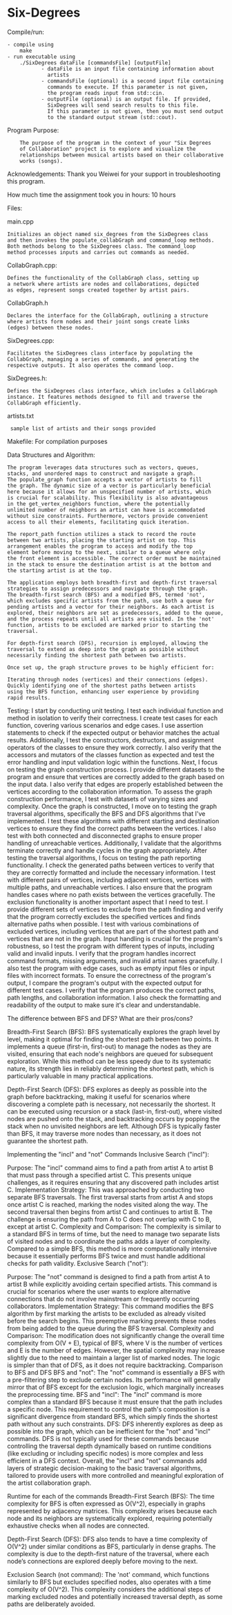 # Six-Degrees


Compile/run:

    - compile using
        make
    - run executable using
        ./SixDegrees dataFile [commandsFile] [outputFile]
               - dataFile is an input file containing information about 
                 artists
               - commandsFile (optional) is a second input file containing
                 commands to execute. If this parameter is not given, 
                 the program reads input from std::cin.
               - outputFile (optional) is an output file. If provided,
                 SixDegrees will send search results to this file.
                 If this parameter is not given, then you must send output 
                 to the standard output stream (std::cout).


Program Purpose:

        The purpose of the program in the context of your "Six Degrees 
        of Collaboration" project is to explore and visualize the 
        relationships between musical artists based on their collaborative 
        works (songs).

Acknowledgements:
	Thank you Weiwei for your support in troubleshooting this
	program.


How much time the assignment took you in hours: 
	10 hours

Files:

main.cpp

    Initializes an object named six_degrees from the SixDegrees class 
    and then invokes the populate_collabGraph and command_loop methods. 
    Both methods belong to the SixDegrees class. The command_loop 
    method processes inputs and carries out commands as needed.


CollabGraph.cpp:

    Defines the functionality of the CollabGraph class, setting up 
    a network where artists are nodes and collaborations, depicted 
    as edges, represent songs created together by artist pairs.
     
CollabGraph.h

    Declares the interface for the CollabGraph, outlining a structure 
    where artists form nodes and their joint songs create links 
    (edges) between these nodes.

SixDegrees.cpp:

    Facilitates the SixDegrees class interface by populating the 
    CollabGraph, managing a series of commands, and generating the 
    respective outputs. It also operates the command loop.

SixDegrees.h:

    Defines the SixDegrees class interface, which includes a CollabGraph 
    instance. It features methods designed to fill and traverse the 
    CollabGraph efficiently.
     
artists.txt
 
     sample list of artists and their songs provided
     
Makefile:
     For compilation purposes
          
Data Structures and Algorithm:
     
    The program leverages data structures such as vectors, queues, 
    stacks, and unordered maps to construct and navigate a graph. 
    The populate_graph function accepts a vector of artists to fill 
    the graph. The dynamic size of a vector is particularly beneficial 
    here because it allows for an unspecified number of artists, which 
    is crucial for scalability. This flexibility is also advantageous 
    in the get_vertex_neighbors function, where the potentially 
    unlimited number of neighbors an artist can have is accommodated 
    without size constraints. Furthermore, vectors provide convenient 
    access to all their elements, facilitating quick iteration.

    The report_path function utilizes a stack to record the route 
    between two artists, placing the starting artist on top. This 
    arrangement enables the program to access and modify the top 
    element before moving to the next, similar to a queue where only 
    the front element is accessible. The correct order must be maintained 
    in the stack to ensure the destination artist is at the bottom and 
    the starting artist is at the top.

    The application employs both breadth-first and depth-first traversal 
    strategies to assign predecessors and navigate through the graph. 
    The breadth-first search (BFS) and a modified BFS, termed 'not', 
    which excludes specific artists from the path, use both a queue for 
    pending artists and a vector for their neighbors. As each artist is 
    explored, their neighbors are set as predecessors, added to the queue, 
    and the process repeats until all artists are visited. In the 'not' 
    function, artists to be excluded are marked prior to starting the 
    traversal.

    For depth-first search (DFS), recursion is employed, allowing the 
    traversal to extend as deep into the graph as possible without 
    necessarily finding the shortest path between two artists.

    Once set up, the graph structure proves to be highly efficient for:

    Iterating through nodes (vertices) and their connections (edges).
    Quickly identifying one of the shortest paths between artists 
    using the BFS function, enhancing user experience by providing 
    rapid results.

Testing:
I start by conducting unit testing. I test each individual function 
and method in isolation to verify their correctness. I create test 
cases for each function, covering various scenarios and edge cases. 
I use assertion statements to check if the expected output or 
behavior matches the actual results. Additionally, I test the 
constructors, destructors, and assignment operators of the classes 
to ensure they work correctly. I also verify that the accessors and 
mutators of the classes function as expected and test the error 
handling and input validation logic within the functions.
Next, I focus on testing the graph construction process. I provide 
different datasets to the program and ensure that vertices are correctly 
added to the graph based on the input data. I also verify that edges are 
properly established between the vertices according to the collaboration 
information. To assess the graph construction performance, I test with 
datasets of varying sizes and complexity.
Once the graph is constructed, I move on to testing the graph 
traversal algorithms, specifically the BFS and DFS algorithms that 
I've implemented. I test these algorithms with different starting 
and destination vertices to ensure they find the correct paths between 
the vertices. I also test with both connected and disconnected graphs 
to ensure proper handling of unreachable vertices. Additionally, I validate 
that the algorithms terminate correctly and handle cycles in the graph 
appropriately.
After testing the traversal algorithms, I focus on testing the path 
reporting functionality. I check the generated paths between vertices 
to verify that they are correctly formatted and include the necessary 
information. I test with different pairs of vertices, including adjacent 
vertices, vertices with multiple paths, and unreachable vertices. I also 
ensure that the program handles cases where no path exists between the 
vertices gracefully.
The exclusion functionality is another important aspect that I need to 
test. I provide different sets of vertices to exclude from the path finding 
and verify that the program correctly excludes the specified vertices and 
finds alternative paths when possible. I test with various combinations 
of excluded vertices, including vertices that are part of the shortest 
path and vertices that are not in the graph.
Input handling is crucial for the program's robustness, so I test the 
program with different types of inputs, including valid and invalid 
inputs. I verify that the program handles incorrect command formats, 
missing arguments, and invalid artist names gracefully. I also test 
the program with edge cases, such as empty input files or input files 
with incorrect formats.
To ensure the correctness of the program's output, I compare the program's 
output with the expected output for different test cases. I verify 
that the program produces the correct paths, path lengths, and 
collaboration information. I also check the formatting and readability 
of the output to make sure it's clear and understandable.
 
The difference between BFS and DFS? What are their
pros/cons?

Breadth-First Search (BFS):
BFS systematically explores the graph level by level, making it optimal 
for finding the shortest path between two points. It implements a queue 
(first-in, first-out) to manage the nodes as they are visited, ensuring 
that each node's neighbors are queued for subsequent exploration. While 
this method can be less speedy due to its systematic nature, its strength 
lies in reliably determining the shortest path, which is particularly 
valuable in many practical applications.

Depth-First Search (DFS):
DFS explores as deeply as possible into the graph before backtracking, 
making it useful for scenarios where discovering a complete path is 
necessary, not necessarily the shortest. It can be executed using 
recursion or a stack (last-in, first-out), where visited nodes are pushed 
onto the stack, and backtracking occurs by popping the stack when no unvisited 
neighbors are left. Although DFS is typically faster than BFS, it may traverse 
more nodes than necessary, as it does not guarantee the shortest path.


Implementing the "incl" and "not" Commands
Inclusive Search ("incl"):

Purpose: The "incl" command aims to find a path from artist A to artist B 
that must pass through a specified artist C. This presents unique challenges, 
as it requires ensuring that any discovered path includes artist C.
Implementation Strategy: This was approached by conducting two separate BFS 
traversals. The first traversal starts from artist A and stops once artist 
C is reached, marking the nodes visited along the way. The second traversal 
then begins from artist C and continues to artist B. The challenge is ensuring 
the path from A to C does not overlap with C to B, except at artist C.
Complexity and Comparison: The complexity is similar to a standard BFS in terms 
of time, but the need to manage two separate lists of visited nodes and to 
coordinate the paths adds a layer of complexity. Compared to a simple BFS, 
this method is more computationally intensive because it essentially performs 
BFS twice and must handle additional checks for path validity.
Exclusive Search ("not"):

Purpose: The "not" command is designed to find a path from artist A to artist 
B while explicitly avoiding certain specified artists. This command is crucial 
for scenarios where the user wants to explore alternative connections that do 
not involve mainstream or frequently occurring collaborators.
Implementation Strategy: This command modifies the BFS algorithm by first 
marking the artists to be excluded as already visited before the search begins. 
This preemptive marking prevents these nodes from being added to the queue 
during the BFS traversal.
Complexity and Comparison: The modification does not significantly change the 
overall time complexity from O(V + E), typical of BFS, where V is the number of 
vertices and E is the number of edges. However, the spatial complexity may 
increase slightly due to the need to maintain a larger list of marked nodes. 
The logic is simpler than that of DFS, as it does not require backtracking.
Comparison to BFS and DFS
BFS and "not": The "not" command is essentially a BFS with a pre-filtering step 
to exclude certain nodes. Its performance will generally mirror that of BFS except 
for the exclusion logic, which marginally increases the preprocessing time.
BFS and "incl": The "incl" command is more complex than a standard BFS because it 
must ensure that the path includes a specific node. This requirement to control 
the path's composition is a significant divergence from standard BFS, which 
simply finds the shortest path without any such constraints.
DFS: DFS inherently explores as deep as possible into the graph, which can be 
inefficient for the "not" and "incl" commands. DFS is not typically used for 
these commands because controlling the traversal depth dynamically based on 
runtime conditions (like excluding or including specific nodes) is more complex 
and less efficient in a DFS context.
Overall, the "incl" and "not" commands add layers of strategic decision-making 
to the basic traversal algorithms, tailored to provide users with more controlled 
and meaningful exploration of the artist collaboration graph.


Runtime for each of the commands
Breadth-First Search (BFS):
The time complexity for BFS is often expressed as O(V^2), especially in graphs 
represented by adjacency matrices. This complexity arises because each node and 
its neighbors are systematically explored, requiring potentially exhaustive 
checks when all nodes are connected.

Depth-First Search (DFS):
DFS also tends to have a time complexity of O(V^2) under similar conditions as 
BFS, particularly in dense graphs. The complexity is due to the depth-first 
nature of the traversal, where each node’s connections are explored deeply 
before moving to the next.

Exclusion Search (not command):
The 'not' command, which functions similarly to BFS but excludes specified 
nodes, also operates with a time complexity of O(V^2). This complexity 
considers the additional steps of marking excluded nodes and potentially 
increased traversal depth, as some paths are deliberately avoided.
